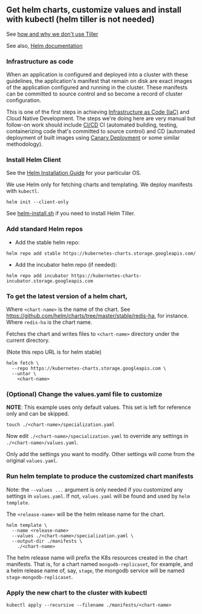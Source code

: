 ## Get helm charts, customize values and install with kubectl (helm tiller is not needed)
See [how and why we don't use Tiller](https://blog.giantswarm.io/what-you-yaml-is-what-you-get)

See also, [Helm documentation](https://docs.helm.sh/helm/#helm)

### Infrastructure as code
When an application is configured and deployed into a cluster with these guidelines, the application's manifest that remain on disk are exact images of the application configured and running in the cluster.
These manifests can be committed to source control and so become a record of cluster configuration.

This is one of the first steps in achieving [Infrastructure as Code (IaC)](https://en.wikipedia.org/wiki/Infrastructure_as_Code) and Cloud Native Development. The steps we're doing here are very manual but follow-on work should include [CI/CD](https://medium.com/@nirespire/what-is-cicd-concepts-in-continuous-integration-and-deployment-4fe3f6625007) CI (automated building, testing, containerizing code that's committed to source control) and CD (automated deployment of built images using [Canary Deployment](https://octopus.com/docs/deployment-patterns/canary-deployments) or some similar methodology).

### Install Helm Client
See the [Helm Installation Guide](https://docs.helm.sh/using_helm/#installing-helm) for your particular OS.

We use Helm only for fetching charts and templating.  We deploy manifests with `kubectl`.
```
helm init --client-only
```
See [helm-install.sh](./helm-install.sh) if you need to install Helm Tiller.

### Add standard Helm repos
* Add the stable helm repo:
```
helm repo add stable https://kubernetes-charts.storage.googleapis.com/
```
* Add the incubator helm repo (if needed):
```
helm repo add incubator https://kubernetes-charts-incubator.storage.googleapis.com
```

### To get the latest version of a helm chart,
Where `<chart-name>` is the name of the chart.  See https://github.com/helm/charts/tree/master/stable/redis-ha, for instance.  Where `redis-ha` is the chart name.

Fetches the chart and writes files to `<chart-name>` directory under the current directory.

(Note this repo URL is for helm stable)

```
helm fetch \
  --repo https://kubernetes-charts.storage.googleapis.com \
  --untar \
    <chart-name>
```

### (Optional) Change the values.yaml file to customize
**NOTE**: This example uses only default values. This set is left for reference only and can be skipped.
```
touch ./<chart-name>/specialization.yaml
```

Now edit `./<chart-name>/specialization.yaml` to override any settings in `./<chart-name>/values.yaml`.

Only add the settings you want to modify. Other settings will come from the original `values.yaml`.

### Run helm template to produce the customized chart manifests
Note: the `--values ...` argument is only needed if you customized any settings in `values.yaml`.  If not, `values.yaml` will be found and used by `helm template`.

The `<release-name>` will be the helm release name for the chart.
```
helm template \
  --name <release-name>
  --values ./<chart-name>/specialization.yaml \
  --output-dir ./manifests \
    ./<chart-name>
```
The helm release name will prefix the K8s resources created in the chart manifests.  That is, for a chart named `mongodb-replicaset`, for example, and a helm release name of, say, `stage`, the mongodb service will be named `stage-mongodb-replicaset`.

### Apply the new chart to the cluster with kubectl
```
kubectl apply --recursive --filename ./manifests/<chart-name>
```